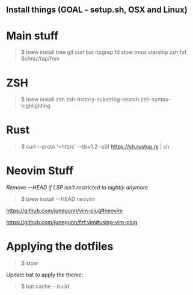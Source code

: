 ## Install things (GOAL - setup.sh, OSX and Linux)


# Main stuff
> $ brew install tree git curl bat ripgrep fd stow tmux starship zsh fzf Schniz/tap/fnm

# ZSH
> $ brew install zsh zsh-history-substring-search zsh-syntax-highlighting

# Rust
> $ curl --proto '=https' --tlsv1.2 -sSf https://sh.rustup.rs | sh

# Neovim Stuff
*Remove --HEAD if LSP isn't restricted to nightly anymore*

> $ brew install --HEAD neovim

https://github.com/junegunn/vim-plug#neovim

https://github.com/junegunn/fzf.vim#using-vim-plug


# Applying the dotfiles
> $ stow <folder>

Update bat to apply the theme:
> $ bat cache --build

